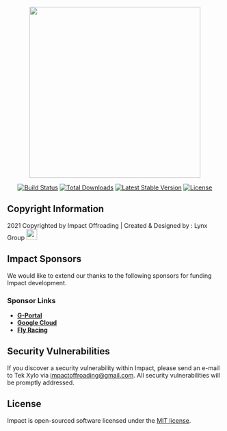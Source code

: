 <p align="center"><a href="https://laravel.com" target="_blank"><img src="https://impactatv.com/impact.svg" width="400"></a></p>

<p align="center">
<a href="https://travis-ci.org/laravel/framework"><img src="https://travis-ci.org/laravel/framework.svg" alt="Build Status"></a>
<a href="https://packagist.org/packages/laravel/framework"><img src="https://img.shields.io/packagist/dt/laravel/framework" alt="Total Downloads"></a>
<a href="https://packagist.org/packages/laravel/framework"><img src="https://img.shields.io/packagist/v/laravel/framework" alt="Latest Stable Version"></a>
<a href="https://packagist.org/packages/laravel/framework"><img src="https://img.shields.io/packagist/l/laravel/framework" alt="License"></a>
</p>

## Copyright Information
2021 Copyrighted by Impact Offroading | Created &amp; Designed by : Lynx Group 
<img src="https://impactatv.com/lynx.svg" width="25px">


## Impact Sponsors

We would like to extend our thanks to the following sponsors for funding Impact development.

### Sponsor Links

- **[G-Portal](https://www.g-portal.com/)**
- **[Google Cloud](https://cloud.google.com/)**
- **[Fly Racing](https://www.flyracing.com/)**

## Security Vulnerabilities

If you discover a security vulnerability within Impact, please send an e-mail to Tek Xylo via [impactoffroading@gmail.com](mailto:impactoffroading@gmail.com). All security vulnerabilities will be promptly addressed.

## License

Impact is open-sourced software licensed under the [MIT license](https://opensource.org/licenses/MIT).
